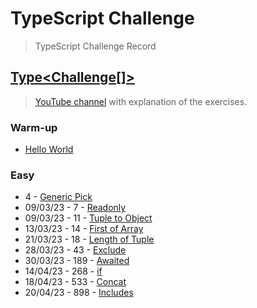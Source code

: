 # TypeScript Challenge
> TypeScript Challenge  Record

## [Type<Challenge[]>](https://github.com/type-challenges/type-challenges)
> [YouTube channel](https://www.youtube.com/@MichiganTypeScript) with explanation of the exercises.

### Warm-up
- [Hello World](https://github.com/type-challenges/type-challenges/issues/24347)

### Easy
- 4 - [Generic Pick](https://github.com/type-challenges/type-challenges/issues/24437)
- 09/03/23 - 7 - [Readonly](https://github.com/type-challenges/type-challenges/issues/24720)
- 09/03/23 - 11 - [Tuple to Object](https://github.com/type-challenges/type-challenges/issues/24725)
- 13/03/23 - 14 - [First of Array](https://github.com/type-challenges/type-challenges/issues/24991)
- 21/03/23 - 18 - [Length of Tuple](https://github.com/type-challenges/type-challenges/issues/25445)
- 28/03/23 - 43 - [Exclude](https://github.com/type-challenges/type-challenges/issues/25754)
- 30/03/23 - 189 - [Awaited](https://github.com/type-challenges/type-challenges/issues/25837)
- 14/04/23 - 268 - [if](https://github.com/type-challenges/type-challenges/issues/26385)
- 18/04/23 - 533 - [Concat](https://github.com/type-challenges/type-challenges/issues/26565)
- 20/04/23 - 898 - [Includes](https://github.com/type-challenges/type-challenges/issues/26646)
